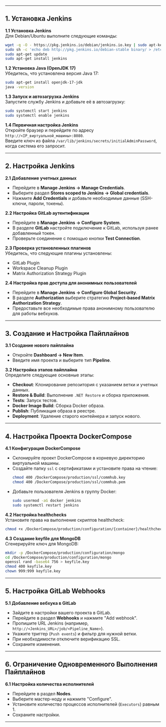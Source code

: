 
---

## 1. **Установка Jenkins**

**1.1 Установка Jenkins**  
Для Debian/Ubuntu выполните следующие команды:
```bash
wget -q -O - https://pkg.jenkins.io/debian/jenkins.io.key | sudo apt-key add -
sudo sh -c 'echo deb http://pkg.jenkins.io/debian-stable binary/ > /etc/apt/sources.list.d/jenkins.list'
sudo apt-get update
sudo apt-get install jenkins
```

**1.2 Установка Java (OpenJDK 17)**  
Убедитесь, что установлена версия Java 17:
```bash
sudo apt-get install openjdk-17-jdk
java -version
```

**1.3 Запуск и автозагрузка Jenkins**  
Запустите службу Jenkins и добавьте её в автозагрузку:
```bash
sudo systemctl start jenkins
sudo systemctl enable jenkins
```

**1.4 Первичная настройка Jenkins**  
Откройте браузер и перейдите по адресу `http://<IP_виртуальной_машины>:8080`.  
Введите ключ из файла `/var/lib/jenkins/secrets/initialAdminPassword`, когда система его запросит.

---

## 2. **Настройка Jenkins**

**2.1 Добавление учетных данных**  
- Перейдите в **Manage Jenkins → Manage Credentials**.  
- Выберите раздел **Stores scoped to Jenkins → Global credentials**.  
- Нажмите **Add Credentials** и добавьте необходимые данные (SSH-ключи, пароли, токены).

**2.2 Настройка GitLab аутентификации**  
- Перейдите в **Manage Jenkins → Configure System**.  
- В разделе **GitLab** настройте подключение к GitLab, используя ранее добавленный токен.  
- Проверьте соединение с помощью кнопки **Test Connection**.

**2.3 Проверка установленных плагинов**  
Убедитесь, что следующие плагины установлены:  
- GitLab Plugin  
- Workspace Cleanup Plugin  
- Matrix Authorization Strategy Plugin  

**2.4 Настройка прав доступа для анонимных пользователей**  
- Перейдите в **Manage Jenkins → Configure Global Security**.  
- В разделе **Authorization** выберите стратегию **Project-based Matrix Authorization Strategy**.  
- Предоставьте все необходимые права анонимному пользователю для работы вебхуков.

---

## 3. **Создание и Настройка Пайплайнов**

**3.1 Создание нового пайплайна**  
- Откройте **Dashboard → New Item**.  
- Введите имя проекта и выберите тип **Pipeline**.

**3.2 Настройка этапов пайплайна**  
Определите следующие основные этапы:  
- **Checkout**: Клонирование репозитория с указанием ветки и учетных данных.  
- **Restore & Build**: Выполнение `.NET Restore` и сборка приложения.  
- **Tests**: Запуск тестов.  
- **Docker Image Build**: Сборка Docker образа.  
- **Publish**: Публикация образа в реестре.  
- **Deployment**: Удаление старого контейнера и запуск нового.

---

## 4. **Настройка Проекта DockerCompose**

**4.1 Конфигурация DockerCompose**  
- Склонируйте проект DockerCompose в корневую директорию виртуальной машины.  
- Создайте папку `ssl` с сертификатами и установите права на чтение:
  ```bash
  chmod 400 /DockerCompose/production/ssl/commhub.key
  chmod 400 /DockerCompose/production/ssl/commhub.pem
  ```
- Добавьте пользователя Jenkins в группу Docker:
  ```bash
  sudo usermod -aG docker jenkins
  sudo systemctl restart jenkins
  ```

**4.2 Настройка healthchecks**  
Установите права на выполнение скриптов healthcheck:
```bash
chmod +x /DockerCompose/production/configuration/{container}/healthcheck.sh
```

**4.3 Создание keyfile для MongoDB**  
Сгенерируйте ключ для MongoDB:
```bash
mkdir -p /DockerCompose/production/configuration/mongo
cd /DockerCompose/production/configuration/mongo
openssl rand -base64 756 > keyfile.key
chmod 400 keyfile.key
chown 999:999 keyfile.key
```

---

## 5. **Настройка GitLab Webhooks**

**5.1 Добавление вебхука в GitLab**  
- Зайдите в настройки вашего проекта в GitLab.  
- Перейдите в раздел **Webhooks** и нажмите "Add webhook".  
- Пропишите URL Jenkins (например, `http://<Jenkins_URL>/job/<Pipeline_Name>`).  
- Укажите триггер (`Push events`) и фильтр для нужной ветки.  
- При необходимости отключите верификацию SSL.  
- Сохраните изменения.

---

## 6. **Ограничение Одновременного Выполнения Пайплайнов**

**6.1 Настройка количества исполнителей**  
- Перейдите в раздел **Nodes**.  
- Выберите мастер-ноду и нажмите "Configure".  
- Установите количество процессов исполнителей (`Executors`) равным 1.  
- Сохраните настройки.  

---